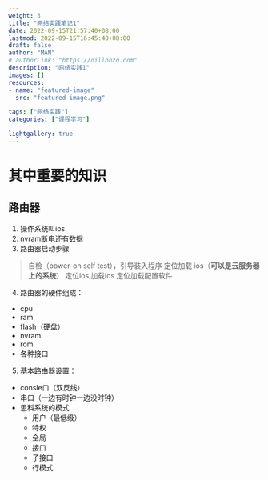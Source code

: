 ```yaml
---
weight: 3
title: "网络实践笔记1"
date: 2022-09-15T21:57:40+08:00
lastmod: 2022-09-15T16:45:40+08:00
draft: false
author: "MAN"
# authorLink: "https://dillonzq.com"
description: "网络实践1"
images: []
resources:
- name: "featured-image"
  src: "featured-image.png"

tags: ["网络实践"]
categories: ["课程学习"]

lightgallery: true
---
```


# 其中重要的知识

## 路由器
1. 操作系统叫ios
2. nvram断电还有数据
3. 路由器启动步骤
> 自检（power-on self test），引导装入程序
> 定位加载 ios（**可以是云服务器上的系统**） 定位ios 加载ios
> 定位加载配置软件

4. 路由器的硬件组成：
- cpu
- ram
- flash（硬盘）
- nvram
- rom
- 各种接口

5. 基本路由器设置：
  - consle口（双反线）
  - 串口（一边有时钟一边没时钟）
  - 思科系统的模式
    - 用户（最低级）
    - 特权
    - 全局
    - 接口
    - 子接口
    - 行模式
